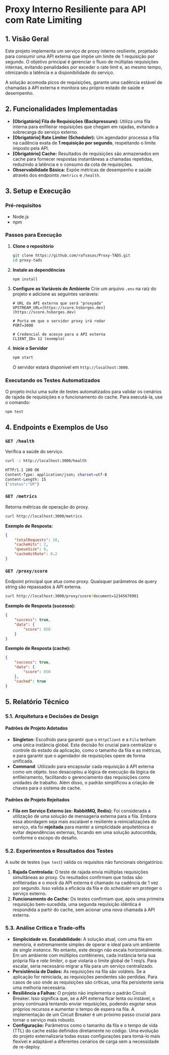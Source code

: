 # Proxy Interno Resiliente para API com Rate Limiting

## 1. Visão Geral

Este projeto implementa um serviço de proxy interno resiliente, projetado para consumir uma API externa que impõe um limite de 1 requisição por segundo. O objetivo principal é gerenciar o fluxo de múltiplas requisições internas, evitando penalidades por exceder o rate limit e, ao mesmo tempo, otimizando a latência e a disponibilidade do serviço.

A solução acomoda picos de requisições, garante uma cadência estável de chamadas à API externa e monitora seu próprio estado de saúde e desempenho.

## 2. Funcionalidades Implementadas

-   **[Obrigatório] Fila de Requisições (Backpressure):** Utiliza uma fila interna para enfileirar requisições que chegam em rajadas, evitando a sobrecarga do serviço externo.
-   **[Obrigatório] Rate Limiter (Scheduler):** Um agendador processa a fila na cadência exata de **1 requisição por segundo**, respeitando o limite imposto pela API.
-   **[Obrigatório] Cache:** Resultados de requisições são armazenados em cache para fornecer respostas instantâneas a chamadas repetidas, reduzindo a latência e o consumo da cota de requisições.
-   **Observabilidade Básica:** Expõe métricas de desempenho e saúde através dos endpoints `/metrics` e `/health`.

## 3. Setup e Execução

### Pré-requisitos
- Node.js
- npm

### Passos para Execução

1.  **Clone o repositório**
    ```bash
    git clone https://github.com/rafsasas/Proxy-TADS.git
    cd proxy-tads
    ```

2.  **Instale as dependências**
    ```bash
    npm install
    ```

3.  **Configure as Variáveis de Ambiente**
    Crie um arquivo `.env` na raiz do projeto e adicione as seguintes variáveis:
    ```
    # URL da API externa que será "proxyada"
    UPSTREAM_URL=[https://score.hsborges.dev](https://score.hsborges.dev)
    
    # Porta em que o servidor proxy irá rodar
    PORT=3000
    
    # Credencial de acesso para a API externa
    CLIENT_ID= 12 (exemplo)
    ```

4.  **Inicie o Servidor**
    ```bash
    npm start
    ```
    O servidor estará disponível em `http://localhost:3000`.

### Executando os Testes Automatizados

O projeto inclui uma suíte de testes automatizados para validar os cenários de rajada de requisições e o funcionamento do cache. Para executá-la, use o comando:
```bash
npm test
```

## 4. Endpoints e Exemplos de Uso

### `GET /health`
Verifica a saúde do serviço.
```bash
curl -i http://localhost:3000/health

HTTP/1.1 200 OK
Content-Type: application/json; charset=utf-8
Content-Length: 15
{"status":"UP"}
```

### `GET /metrics`
Retorna métricas de operação do proxy.
```bash
curl http://localhost:3000/metrics
```
**Exemplo de Resposta:**
```json
{
    "totalRequests": 10,
    "cacheHits": 2,
    "queueSize": 0,
    "cacheHitRate": 0.2
}
```

### `GET /proxy/score`
Endpoint principal que atua como proxy. Quaisquer parâmetros de query string são repassados à API externa.
```bash
curl http://localhost:3000/proxy/score?document=12345678901
```
**Exemplo de Resposta (sucesso):**
```json
{
    "success": true,
    "data": {
        "score": 850
    }
}
```
**Exemplo de Resposta (cache):**
```json
{
    "success": true,
    "data": {
        "score": 850
    },
    "cached": true
}
```

## 5. Relatório Técnico

### 5.1. Arquitetura e Decisões de Design

#### Padrões de Projeto Adotados

-   **Singleton**: Escolhido para garantir que o `HttpClient` e a `Fila` tenham uma única instância global. Esta decisão foi crucial para centralizar o controle do estado da aplicação, como o tamanho da fila e as métricas, e para garantir que o agendador de requisições opere de forma unificada.
-   **Command**: Utilizado para encapsular cada requisição à API externa como um objeto. Isso desacoplou a lógica de execução da lógica de enfileiramento, facilitando o gerenciamento das requisições como unidades de trabalho. Além disso, o padrão simplificou a criação de chaves para o sistema de cache.

#### Padrões de Projeto Rejeitados

-   **Fila em Serviço Externo (ex: RabbitMQ, Redis):** Foi considerada a utilização de uma solução de mensageria externa para a fila. Embora essa abordagem seja mais escalável e resiliente a reinicializações do serviço, ela foi **rejeitada** para manter a simplicidade arquitetônica e evitar dependências externas, focando em uma solução autocontida, conforme o escopo do desafio.

### 5.2. Experimentos e Resultados dos Testes

A suíte de testes (`npm test`) valida os requisitos não funcionais obrigatórios:

1.  **Rajada Controlada:** O teste de rajada envia múltiplas requisições simultâneas ao proxy. Os resultados confirmam que todas são enfileiradas e o *mock* da API externa é chamado na cadência de 1 vez por segundo. Isso valida a eficácia da fila e do *scheduler* em proteger o serviço externo.
2.  **Funcionamento do Cache:** Os testes confirmam que, após uma primeira requisição bem-sucedida, uma segunda requisição idêntica é respondida a partir do cache, sem acionar uma nova chamada à API externa.

### 5.3. Análise Crítica e Trade-offs

-   **Simplicidade vs. Escalabilidade:** A solução atual, com uma fila em memória, é extremamente simples de operar e ideal para um ambiente de *single instance*. No entanto, este design não escala horizontalmente. Em um ambiente com múltiplos contêineres, cada instância teria sua própria fila e *rate limiter*, o que violaria o limite global de 1 req/s. Para escalar, seria necessário migrar a fila para um serviço centralizado.
-   **Persistência de Dados:** As requisições na fila são voláteis. Se a aplicação for reiniciada, as requisições pendentes são perdidas. Para casos de uso onde as requisições são críticas, uma fila persistente seria uma melhoria necessária.
-   **Resiliência a Falhas:** O projeto não implementa o padrão Circuit Breaker. Isso significa que, se a API externa ficar lenta ou instável, o proxy continuará tentando enviar requisições, podendo esgotar seus próprios recursos e aumentar o tempo de espera na fila. A implementação de um Circuit Breaker é um próximo passo crucial para tornar o serviço mais robusto.
-   **Configuração:** Parâmetros como o tamanho da fila e o tempo de vida (TTL) do cache estão definidos diretamente no código. Uma evolução do projeto externalizaria todas essas configurações para torná-lo mais flexível e adaptável a diferentes cenários de carga sem a necessidade de re-deploy.